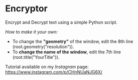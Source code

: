 # Encryptor
Encrypt and Decrypt text using a simple Python script.

*How to make it your own:*
  - To change the **"geometry"** of the window, edit the 8th line (root.geometry("resolution")).
  - To **change the name of the window**, edit the 7th line (root.title("YourTitle")).
  
Tutorial available on my *Instagram* page: https://www.instagram.com/p/CHnNUaNJG6X/
